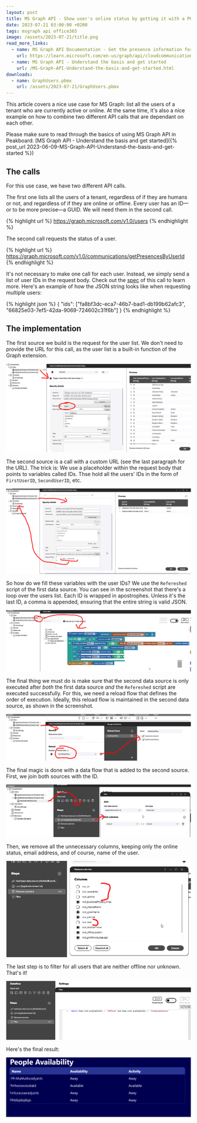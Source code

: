 ```yaml
---
layout: post
title: MS Graph API - Show user's online status by getting it with a POST call
date: 2023-07-21 03:00:00 +0200
tags: msgraph api office365
image: /assets/2023-07-21/title.png
read_more_links:
  - name: MS Graph API Documentation - Get the presence information for multiple users.
    url: https://learn.microsoft.com/en-us/graph/api/cloudcommunications-getpresencesbyuserid?view=graph-rest-1.0&tabs=http
  - name: MS Graph API - Understand the basis and get started
    url: /MS-Graph-API-Understand-the-basis-and-get-started.html
downloads:
  - name: GraphUsers.pbmx
    url: /assets/2023-07-21/GraphUsers.pbmx
---
```

This article covers a nice use case for MS Graph: list all the users of a tenant who are currently active or online. At the same time, it's also a nice example on how to combine two different API calls that are dependant on each other.

Please make sure to read through the basics of using MS Graph API in Peakboard: [MS Graph API - Understand the basis and get started]({% post_url 2023-06-09-MS-Graph-API-Understand-the-basis-and-get-started %})

## The calls

For this use case, we have two different API calls.

The first one lists all the users of a tenant, regardless of if they are humans or not, and regardless of if they are online or offline. Every user has an ID—or to be more precise—a GUID. We will need them in the second call.

{% highlight url %}
https://graph.microsoft.com/v1.0/users
{% endhighlight %}

The second call requests the status of a user. 

{% highlight url %}
https://graph.microsoft.com/v1.0/communications/getPresencesByUserId
{% endhighlight %}

It's not necessary to make one call for each user. Instead, we simply send a list of user IDs in the request body. Check out the [spec](https://learn.microsoft.com/en-us/graph/api/cloudcommunications-getpresencesbyuserid?view=graph-rest-1.0&tabs=http) of this call to learn more. Here's an example of how the JSON string looks like when requesting multiple users:

{% highlight json %}
{
	"ids": ["fa8bf3dc-eca7-46b7-bad1-db199b62afc3", "66825e03-7ef5-42da-9069-724602c31f6b"]
}
{% endhighlight %}


## The implementation

The first source we build is the request for the user list. We don't need to provide the URL for this call, as the user list is a built-in function of the Graph extension.

![image](/assets/2023-07-21/010.png)

The second source is a call with a custom URL (see the last paragraph for the URL). The trick is: We use a placeholder within the request body that points to variables called IDs. Thse hold all the users' IDs in the form of `FirstUserID`, `SecondUserID`, etc.

![image](/assets/2023-07-21/020.png)

So how do we fill these variables with the user IDs? We use the `Refereshed` script of the first data source. You can see in the screenshot that there's a loop over the users list. Each ID is wrapped in apostrophes. Unless it's the last ID, a comma is appended, ensuring that the entire string is valid JSON.

![image](/assets/2023-07-21/030.png)

The final thing we must do is make sure that the second data source is only executed after *both* the first data source *and* the `Refereshed` script are executed successfully. For this, we need a reload flow that defines the order of execution. Ideally, this reload flow is maintained in the second data source, as shown in the screenshot.

![image](/assets/2023-07-21/040.png)

The final magic is done with a data flow that is added to the second source. First, we join both sources with the ID.

![image](/assets/2023-07-21/050.png)

Then, we remove all the unnecessary columns, keeping only the online status, email address, and of course, name of the user.

![image](/assets/2023-07-21/060.png)

The last step is to filter for all users that are neither offline nor unknown. That's it!

![image](/assets/2023-07-21/070.png)

Here's the final result:

![image](/assets/2023-07-21/080.png)

